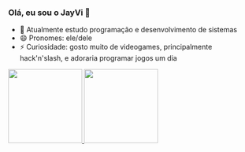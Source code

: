 ### Olá, eu sou o JayVi 👋

- 📖 Atualmente estudo programação e desenvolvimento de sistemas
- 😄 Pronomes: ele/dele
- ⚡ Curiosidade: gosto muito de videogames, principalmente hack'n'slash, e adoraria programar jogos um dia

<div>
  <a href="https://github.com/JayViIsHere">
  <img height="150em" src="https://github-readme-stats.vercel.app/api?username=JayViIsHere&theme=great-gatsby">
  <img height="150em" src="https://github-readme-stats.vercel.app/api/top-langs/?username=JayViIsHere&theme=great-gatsby">
</div>
